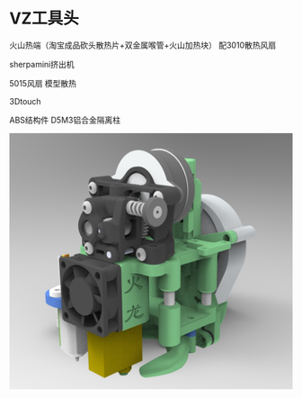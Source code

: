 # VZ工具头

火山热端（淘宝成品砍头散热片+双金属喉管+火山加热块） 配3010散热风扇

sherpamini挤出机

5015风扇 模型散热

3Dtouch

ABS结构件  D5M3铝合金隔离柱



![](https://github.com/thunder439/VRBOT/blob/main/%E5%B7%A5%E5%85%B7%E5%A4%B4/VZ/VZprinthead.jpg)

